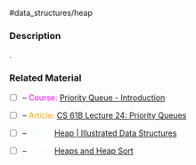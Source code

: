 #data_structures/heap

### Description

.
### Related Material

- [ ] – <font color="magenta"> Course: </font> [Priority Queue - Introduction](https://www.coursera.org/lecture/data-structures/introduction-2OpTs)
- [ ] – <font color="orange"> Article: </font> [CS 61B Lecture 24: Priority Queues](https://archive.org/details/ucberkeley_webcast_yIUFT6AKBGE)
- [ ] – <font color="azure"> Video: </font> [Heap | Illustrated Data Structures](https://www.youtube.com/watch?v=F_r0sJ1RqWk)
- [ ] – <font color="azure"> Video: </font> [Heaps and Heap Sort](https://www.youtube.com/watch?v=B7hVxCmfPtM&list=PLUl4u3cNGP61Oq3tWYp6V_F-5jb5L2iHb&index=5)

